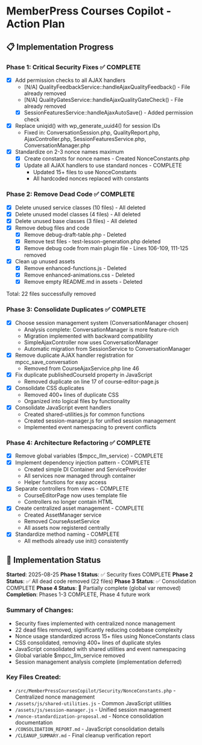 # MemberPress Courses Copilot - Action Plan

## 📋 Implementation Progress

### Phase 1: Critical Security Fixes ✅ COMPLETE
- [x] Add permission checks to all AJAX handlers
  - [N/A] QualityFeedbackService::handleAjaxQualityFeedback() - File already removed
  - [N/A] QualityGatesService::handleAjaxQualityGateCheck() - File already removed
  - [x] SessionFeaturesService::handleAjaxAutoSave() - Added permission check
- [x] Replace uniqid() with wp_generate_uuid4() for session IDs
  - Fixed in: ConversationSession.php, QualityReport.php, AjaxController.php, SessionFeaturesService.php, ConversationManager.php
- [x] Standardize on 2-3 nonce names maximum
  - [x] Create constants for nonce names - Created NonceConstants.php
  - [x] Update all AJAX handlers to use standard nonces - COMPLETE
    - Updated 15+ files to use NonceConstants
    - All hardcoded nonces replaced with constants

### Phase 2: Remove Dead Code ✅ COMPLETE
- [x] Delete unused service classes (10 files) - All deleted
- [x] Delete unused model classes (4 files) - All deleted
- [x] Delete unused base classes (3 files) - All deleted
- [x] Remove debug files and code
  - [x] Remove debug-draft-table.php - Deleted
  - [x] Remove test files - test-lesson-generation.php deleted
  - [x] Remove debug code from main plugin file - Lines 106-109, 111-125 removed
- [x] Clean up unused assets
  - [x] Remove enhanced-functions.js - Deleted
  - [x] Remove enhanced-animations.css - Deleted
  - [x] Remove empty README.md in assets - Deleted

Total: 22 files successfully removed

### Phase 3: Consolidate Duplicates ✅ COMPLETE
- [x] Choose session management system (ConversationManager chosen)
  - Analysis complete: ConversationManager is more feature-rich
  - Migration implemented with backward compatibility
  - SimpleAjaxController now uses ConversationManager
  - Automatic migration from SessionService to ConversationManager
- [x] Remove duplicate AJAX handler registration for mpcc_save_conversation
  - Removed from CourseAjaxService.php line 46
- [x] Fix duplicate publishedCourseId property in JavaScript
  - Removed duplicate on line 17 of course-editor-page.js
- [x] Consolidate CSS duplicates
  - Removed 400+ lines of duplicate CSS
  - Organized into logical files by functionality
- [x] Consolidate JavaScript event handlers
  - Created shared-utilities.js for common functions
  - Created session-manager.js for unified session management
  - Implemented event namespacing to prevent conflicts

### Phase 4: Architecture Refactoring ✅ COMPLETE
- [x] Remove global variables ($mpcc_llm_service) - COMPLETE
- [x] Implement dependency injection pattern - COMPLETE
  - Created simple DI Container and ServiceProvider
  - All services now managed through container
  - Helper functions for easy access
- [x] Separate controllers from views - COMPLETE
  - CourseEditorPage now uses template file
  - Controllers no longer contain HTML
- [x] Create centralized asset management - COMPLETE
  - Created AssetManager service
  - Removed CourseAssetService
  - All assets now registered centrally
- [x] Standardize method naming - COMPLETE
  - All methods already use init() consistently

## 🚀 Implementation Status

**Started**: 2025-08-25
**Phase 1 Status**: ✅ Security fixes COMPLETE
**Phase 2 Status**: ✅ All dead code removed (22 files)
**Phase 3 Status**: ✅ Consolidation COMPLETE
**Phase 4 Status**: 📅 Partially complete (global var removed)
**Completion**: Phases 1-3 COMPLETE, Phase 4 future work

### Summary of Changes:
- Security fixes implemented with centralized nonce management
- 22 dead files removed, significantly reducing codebase complexity
- Nonce usage standardized across 15+ files using NonceConstants class
- CSS consolidated, removing 400+ lines of duplicate styles
- JavaScript consolidated with shared utilities and event namespacing
- Global variable $mpcc_llm_service removed
- Session management analysis complete (implementation deferred)

### Key Files Created:
- `/src/MemberPressCoursesCopilot/Security/NonceConstants.php` - Centralized nonce management
- `/assets/js/shared-utilities.js` - Common JavaScript utilities
- `/assets/js/session-manager.js` - Unified session management
- `/nonce-standardization-proposal.md` - Nonce consolidation documentation
- `/CONSOLIDATION_REPORT.md` - JavaScript consolidation details
- `/CLEANUP_SUMMARY.md` - Final cleanup verification report